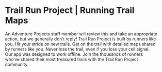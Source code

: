 Trail Run Project | Running Trail Maps
==================
An Adventure Projects staff member will review this and take an appropriate action, but we generally don't reply! 
Trail Run Project is built by runners like you. Hit your stride on new trails. Get on the trail with detailed maps shared by runners like you. Never lose the trail, even if you lose your cell signal. Our app was designed to work offline. Join the thousands of runners who’ve shared their most treasured trails with the Trail Run Project community.
